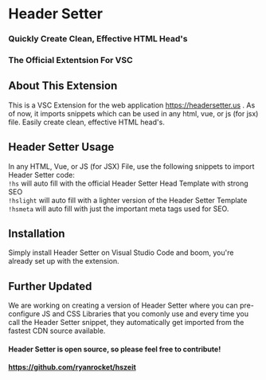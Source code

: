 # Header Setter 
### Quickly Create Clean, Effective HTML Head's
### The Official Extentsion For VSC

## About This Extension
This is a VSC Extension for the web application https://headersetter.us . As of now, it imports snippets which 
can be used in any html, vue, or js (for jsx) file. Easily create clean, effective HTML head's.

## Header Setter Usage
In any HTML, Vue, or JS (for JSX) File, use the following snippets to import Header Setter code:
<br>
`!hs` will auto fill with the official Header Setter Head Template with strong SEO
<br>
`!hslight` will auto fill with a lighter version of the Header Setter Template
<br>
`!hsmeta` will auto fill with just the important meta tags used for SEO.

## Installation
Simply install Header Setter on Visual Studio Code and boom, you're already
set up with the extension.

## Further Updated
We are working on creating a version of Header Setter where you can pre-configure JS and CSS Libraries
that you comonly use and every time you call the Header Setter snippet, they automatically get imported
from the fastest CDN source available.

#### Header Setter is open source, so please feel free to contribute! 
#### https://github.com/ryanrocket/hszeit